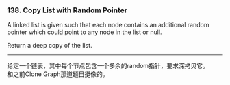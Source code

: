 ### 138. Copy List with Random Pointer

A linked list is given such that each node contains an additional random pointer which could point to any node in the list or null.

Return a deep copy of the list.

* * *

给定一个链表，其中每个节点包含一个多余的random指针，要求深拷贝它。   
和之前Clone Graph那道题目挺像的。   


